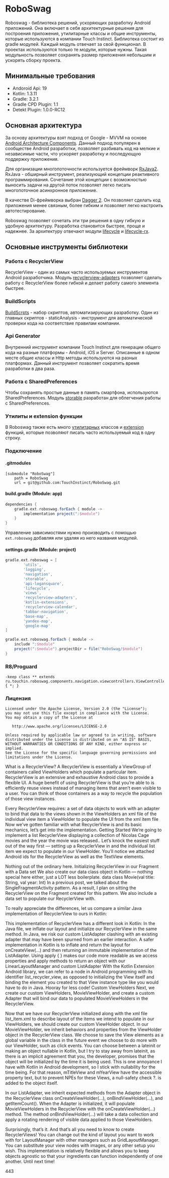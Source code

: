 #  RoboSwag
Roboswag - библиотека решений, ускоряющих разработку Android приложений. Она включает в себя архитектурные решения для построения приложения, утилитарные классы и общие инструменты, которые используются в компании Touch Instinct. 
Библиотека состоит из gradle модулей. Каждый модуль отвечает за свой функционал. В проектах используются только те модули, которые нужны. Такая модульность позволяет  сохранять размер приложения небольшим и ускорять сборку проекта.

## Минимальные требования

* Andoroid Api: 19
* Kotlin: 1.3.11
* Gradle: 3.2.1
* Gradle CPD Plugin: 1.1
* Detekt Plugin: 1.0.0-RC12

## Основная архитектура
За основу архитектуры взят подход от Google - MVVM на основе [Android Architecture Components](https://developer.android.com/jetpack/docs/guide). Данный подход популярен в сообществе Android разработки, позволяет разбивать код на мелкие и независимые части, что ускоряет разработку и последующую поддержку приложения.

Для организации многопоточности используется фреймворк [RxJava2](https://github.com/ReactiveX/RxJava). RxJava -  обширный инструмент, реализующий концепции реактивного программирования. Сочетание этой концепции с возможностью выносить задачи на другой поток позволяет легко писать многопоточное асинхронное приложение.

В качестве Di-фреймворка выбран [Dagger 2](https://github.com/google/dagger). Он позволяет сделать код приложения менее связным, более гибким и позволяет легко настроить автотестирование.

Roboswag позволяет сочетать эти три решения в одну гибкую и удобную архитектуру. Разработка становится быстрее, проще и надежнее. За архитектуру отвечают модули [lifecycle](/lifecycle) и [lifecycle-rx](/lifecycle-rx).

## Основные инструменты библиотеки
### Работа с RecyclerView
RecyclerView - один из самых часто используемых инструментов Android разработчика. Модуль [recyclerview-adapters](/recyclerview-adapters) позволяет сделать работу с RecyclerView более гибкой и делает работу самого элемента быстрее.
### BuildScripts
[BuildScrpts](https://github.com/TouchInstinct/BuildScripts) - набор скриптов, автоматизирующих разработку. Один из главных скриптов - staticAnalysis - инструмент для автоматической проверки кода на соответствие правилам компании. 
### Api Generator
Внутренний инструмент компании Touch Instinct для генерации общего кода на разные платформы - Android, iOS и Server. Описанные в одном месте общие классы и Http методы используются на разных платформах. Данный инструмент позволяет сократить время разработки в два раза.
### Работа с SharedPreferences
Чтобы сохранять простые данные в память смартфона, используются SharedPreferences. Модуль [storable](/storable) разработан для облегчения работы с SharedPreferences.
### Утилиты и extension функции
В Roboswag также есть много [утилитарных](/utils) классов и [extension](/kotlin-extensions) функций, которые позволяют писать часто используемый код в одну строку.

### Подключение

#### .gitmodules

```
[submodule "RoboSwag"]
	path = RoboSwag
	url = git@github.com:TouchInstinct/RoboSwag.git
```

#### build.gradle (Module: app)

```gradle
dependencies {
    gradle.ext.roboswag.forEach { module ->
        implementation project(":$module")
    }
}
```
Управление зависимостями нужно производить с помощью `ext.roboswag` добавляя или удаляя из него названия модулей.
#### settings.gradle (Module: project)

```gradle
gradle.ext.roboswag = [
        'utils',
        'logging',
        'navigation',
        'storable',
        'api-logansquare',
        'lifecycle',
        'views',
        'recyclerview-adapters',
        'kotlin-extensions',
        'recyclerview-calendar',
        'tabbar-navigation',
        'base-map',
        'yandex-map',
        'google-map'
]

gradle.ext.roboswag.forEach { module ->
    include ":$module"
    project(":$module").projectDir = file("RoboSwag/$module")
}
```

### R8/Proguard

```
-keep class ** extends ru.touchin.roboswag.components.navigation.viewcontrollers.ViewController { *; }
```

### Лицензия

```
Licensed under the Apache License, Version 2.0 (the "License");
you may not use this file except in compliance with the License.
You may obtain a copy of the License at

   http://www.apache.org/licenses/LICENSE-2.0

Unless required by applicable law or agreed to in writing, software
distributed under the License is distributed on an "AS IS" BASIS,
WITHOUT WARRANTIES OR CONDITIONS OF ANY KIND, either express or implied.
See the License for the specific language governing permissions and
limitations under the License.
```

What is a RecyclerView?
A RecyclerView is essentially a ViewGroup of containers called ViewHolders which populate a particular item. RecyclerView is an extensive and exhaustive Android class to provide a flexible UI. A huge benefit of using RecyclerView is that you’re able to is efficiently reuse views instead of managing items that aren’t even visible to a user. You can think of those containers as a way to recycle the population of those view instances.

Every RecyclerView requires:
a set of data objects to work with
an adapter to bind that data to the views shown in the ViewHolders
an xml file of the individual view item
a ViewHolder to populate the UI from the xml item file
Now we’ve gotten familiar with what RecyclerView is and its basic mechanics, let’s get into the implementation.
Getting Started
We’re going to implement a list RecyclerView displaying a collection of Nicolas Cage movies and the year the movie was released.. Let’s knock the easiest stuff out of the way first — setting up a RecyclerView in and the individual list item we expect to populate in our ViewHolder. You’ll notice we attached Android ids for the RecyclerView as well as the TextView elements.

Nothing out of the ordinary here.
Initializing RecyclerView in our Fragment with a Data set
We also create our data class object in Kotlin — nothing special here either, just a LOT less boilerplate.
data class Movie(val title: String, val year: Int)
In a previous post, we talked about the SingleFragmentActivity pattern. As a result, I plan on sitting the RecyclerView on the Fragment created for this pattern. We also include a data set to populate our RecyclerView with.

To really appreciate the differences, let us compare a similar Java implementation of RecyclerView to ours in Kotlin:

This implementation of RecyclerView has a different look in Kotlin:
In the Java file, we inflate our layout and initialize our RecyclerView in the same method. In Java, we risk our custom ListAdapter clashing with an existing adapter that may have been spurned from an earlier interaction. A safer implementation in Kotlin is to inflate and return the layout for onCreateView(…) and then returning an immutable implementation of the ListAdapter.
Using apply { } makes our code more readable as we access properties and apply methods to return an object with our LinearLayoutManager and custom ListAdapter
With the Kotlin Extension Android library, we can refer to a node in Android programming with its identifier list_recycler_view, as opposed to initializing the View itself and binding the element you created to that View instance type like you would have to do in Java. Hooray for less code!
Custom ViewHolders
Next, we create our custom ViewHolders, MovieViewHolder, and create a custom Adapter that will bind our data to populated MovieViewHolders in the RecyclerView.

Now that we have our RecyclerView initialized along with the xml file list_item.xml to describe layout of the items we intend to populate in our ViewHolders, we should create our custom ViewHolder object.
In our MovieViewHolder, we inherit behaviors and properties from the ViewHolder object in the RecyclerView class. We choose to save the View elements as a global variable in the class in the future event we choose to do more with our ViewHolder, such as click events. You can choose between a lateinit or making an object nullable in Kotlin, but I try to stay away from lateinit, as there is an implicit agreement that you, the developer, promises that the object will be initialized by the time it is being used. This is one annoyance I have with Kotlin in Android development, so I stick with nullability for the time being. For that reason, mTitleView and mYearView have the accessible property text, but to prevent NPEs for these Views, a null-safety check ?. is added to the object itself.

In our ListAdapter, we inherit expected methods from the Adapter object in the RecyclerView class onCreateViewHolder(…), onBindViewHolder(…), and getItemCount().
When the Adapter is initialized, it will populate MovieViewHolders in the RecyclerView with the onCreateViewHolder(…) method. The method onBindViewHolder(…) will take a data collection and apply a rotating rendering of visible data applied to those ViewHolders.

Surprisingly, that’s it. And that’s all you need to know to create RecyclerViews! You can change out the kind of layout you want to work with for LayoutManager with other managers such as GridLayoutManager. You can substitute your view nodes with images, or any other setup you wish. This implementation is relatively flexible and allows you to keep objects agnostic so that your ingredients can function independently of one another. Until next time!

443


